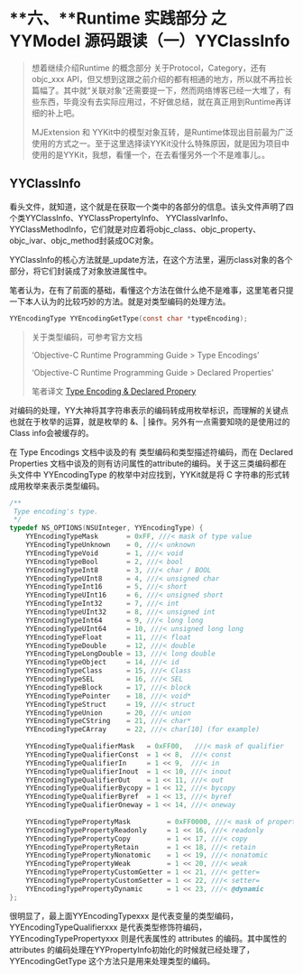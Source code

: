 # **六、**Runtime 实践部分 之 YYModel 源码跟读（一）YYClassInfo

> 想着继续介绍Runtime 的概念部分 关于Protocol，Category，还有objc_xxx API，但又想到这跟之前介绍的都有相通的地方，所以就不再拉长篇幅了。其中就“关联对象”还需要提一下，然而网络博客已经一大堆了，有些东西，毕竟没有去实际应用过，不好做总结，就在真正用到Runtime再详细的补上吧。
>
> MJExtension 和 YYKit中的模型对象互转，是Runtime体现出目前最为广泛使用的方式之一。至于这里选择读YYKit没什么特殊原因，就是因为项目中使用的是YYKit，我想，看懂一个，在去看懂另外一个不是难事儿。。



## YYClassInfo

看头文件，就知道，这个就是在获取一个类中的各部分的信息。该头文件声明了四个类YYClassInfo、YYClassPropertyInfo、 YYClassIvarInfo、YYClassMethodInfo，它们就是对应着将objc_class、objc_property、objc_ivar、objc_method封装成OC对象。

YYClassInfo的核心方法就是_update方法，在这个方法里，遍历class对象的各个部分，将它们封装成了对象放进属性中。

笔者认为，在有了前面的基础，看懂这个方法在做什么绝不是难事，这里笔者只提一下本人认为的比较巧妙的方法。就是对类型编码的处理方法。

```objective-c
YYEncodingType YYEncodingGetType(const char *typeEncoding);
```

> 关于类型编码，可参考官方文档 
>
> ‘Objective-C Runtime Programming Guide > Type Encodings’
>
> ‘Objective-C Runtime Programming Guide > Declared Properties’
>
> 笔者译文 [Type Encoding & Declared Propery](https://github.com/ICZhuang/Runtime/blob/master/附、Type%20Encoding%20%26%20Declared%20Property.md)

对编码的处理，YY大神将其字符串表示的编码转成用枚举标识，而理解的关键点也就在于枚举的运算，就是枚举的 &、|  操作。另外有一点需要知晓的是使用过的Class info会被缓存的。



在 Type Encodings 文档中谈及的有 类型编码和类型描述符编码，而在 Declared Properties 文档中谈及的则有访问属性的attribute的编码。关于这三类编码都在头文件中 YYEncodingType 的枚举中对应找到，YYKit就是将 C 字符串的形式转成用枚举来表示类型编码。

```objective-c
/**
 Type encoding's type.
 */
typedef NS_OPTIONS(NSUInteger, YYEncodingType) {
    YYEncodingTypeMask       = 0xFF, ///< mask of type value
    YYEncodingTypeUnknown    = 0, ///< unknown
    YYEncodingTypeVoid       = 1, ///< void
    YYEncodingTypeBool       = 2, ///< bool
    YYEncodingTypeInt8       = 3, ///< char / BOOL
    YYEncodingTypeUInt8      = 4, ///< unsigned char
    YYEncodingTypeInt16      = 5, ///< short
    YYEncodingTypeUInt16     = 6, ///< unsigned short
    YYEncodingTypeInt32      = 7, ///< int
    YYEncodingTypeUInt32     = 8, ///< unsigned int
    YYEncodingTypeInt64      = 9, ///< long long
    YYEncodingTypeUInt64     = 10, ///< unsigned long long
    YYEncodingTypeFloat      = 11, ///< float
    YYEncodingTypeDouble     = 12, ///< double
    YYEncodingTypeLongDouble = 13, ///< long double
    YYEncodingTypeObject     = 14, ///< id
    YYEncodingTypeClass      = 15, ///< Class
    YYEncodingTypeSEL        = 16, ///< SEL
    YYEncodingTypeBlock      = 17, ///< block
    YYEncodingTypePointer    = 18, ///< void*
    YYEncodingTypeStruct     = 19, ///< struct
    YYEncodingTypeUnion      = 20, ///< union
    YYEncodingTypeCString    = 21, ///< char*
    YYEncodingTypeCArray     = 22, ///< char[10] (for example)
    
    YYEncodingTypeQualifierMask   = 0xFF00,   ///< mask of qualifier
    YYEncodingTypeQualifierConst  = 1 << 8,  ///< const
    YYEncodingTypeQualifierIn     = 1 << 9,  ///< in
    YYEncodingTypeQualifierInout  = 1 << 10, ///< inout
    YYEncodingTypeQualifierOut    = 1 << 11, ///< out
    YYEncodingTypeQualifierBycopy = 1 << 12, ///< bycopy
    YYEncodingTypeQualifierByref  = 1 << 13, ///< byref
    YYEncodingTypeQualifierOneway = 1 << 14, ///< oneway
    
    YYEncodingTypePropertyMask         = 0xFF0000, ///< mask of property
    YYEncodingTypePropertyReadonly     = 1 << 16, ///< readonly
    YYEncodingTypePropertyCopy         = 1 << 17, ///< copy
    YYEncodingTypePropertyRetain       = 1 << 18, ///< retain
    YYEncodingTypePropertyNonatomic    = 1 << 19, ///< nonatomic
    YYEncodingTypePropertyWeak         = 1 << 20, ///< weak
    YYEncodingTypePropertyCustomGetter = 1 << 21, ///< getter=
    YYEncodingTypePropertyCustomSetter = 1 << 22, ///< setter=
    YYEncodingTypePropertyDynamic      = 1 << 23, ///< @dynamic
};
```

很明显了，最上面YYEncodingTypexxx 是代表变量的类型编码，YYEncodingTypeQualifierxxx 是代表类型修饰符编码，YYEncodingTypePropertyxxx 则是代表属性的 attributes 的编码。其中属性的 attributes 的编码处理在YYPropertyInfo初始化的时候就已经处理了，YYEncodingGetType 这个方法只是用来处理类型的编码。